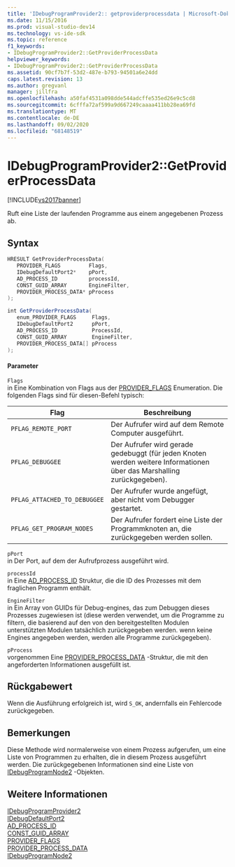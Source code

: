 ```yaml
---
title: 'IDebugProgramProvider2:: getproviderprocessdata | Microsoft-Dokumentation'
ms.date: 11/15/2016
ms.prod: visual-studio-dev14
ms.technology: vs-ide-sdk
ms.topic: reference
f1_keywords:
- IDebugProgramProvider2::GetProviderProcessData
helpviewer_keywords:
- IDebugProgramProvider2::GetProviderProcessData
ms.assetid: 90cf7b7f-53d2-487e-b793-94501a6e24dd
caps.latest.revision: 13
ms.author: gregvanl
manager: jillfra
ms.openlocfilehash: a50faf4531a098dde544adcffe535ed26e9c5cd8
ms.sourcegitcommit: 6cfffa72af599a9d667249caaaa411bb28ea69fd
ms.translationtype: MT
ms.contentlocale: de-DE
ms.lasthandoff: 09/02/2020
ms.locfileid: "68148519"
---
```

# <a name="idebugprogramprovider2getproviderprocessdata"></a>IDebugProgramProvider2::GetProviderProcessData
[!INCLUDE[vs2017banner](../../../includes/vs2017banner.md)]

Ruft eine Liste der laufenden Programme aus einem angegebenen Prozess ab.  
  
## <a name="syntax"></a>Syntax  
  
```cpp  
HRESULT GetProviderProcessData(  
   PROVIDER_FLAGS         Flags,  
   IDebugDefaultPort2*    pPort,  
   AD_PROCESS_ID          processId,  
   CONST_GUID_ARRAY       EngineFilter,  
   PROVIDER_PROCESS_DATA* pProcess  
);  
```  
  
```csharp  
int GetProviderProcessData(  
   enum_PROVIDER_FLAGS     Flags,  
   IDebugDefaultPort2      pPort,  
   AD_PROCESS_ID           ProcessId,  
   CONST_GUID_ARRAY        EngineFilter,  
   PROVIDER_PROCESS_DATA[] pProcess  
);  
```  
  
#### <a name="parameters"></a>Parameter  
 `Flags`  
 in Eine Kombination von Flags aus der [PROVIDER_FLAGS](../../../extensibility/debugger/reference/provider-flags.md) Enumeration. Die folgenden Flags sind für diesen-Befehl typisch:  
  
|Flag|Beschreibung|  
|----------|-----------------|  
|`PFLAG_REMOTE_PORT`|Der Aufrufer wird auf dem Remote Computer ausgeführt.|  
|`PFLAG_DEBUGGEE`|Der Aufrufer wird gerade gedebuggt (für jeden Knoten werden weitere Informationen über das Marshalling zurückgegeben).|  
|`PFLAG_ATTACHED_TO_DEBUGGEE`|Der Aufrufer wurde angefügt, aber nicht vom Debugger gestartet.|  
|`PFLAG_GET_PROGRAM_NODES`|Der Aufrufer fordert eine Liste der Programmknoten an, die zurückgegeben werden sollen.|  
  
 `pPort`  
 in Der Port, auf dem der Aufrufprozess ausgeführt wird.  
  
 `processId`  
 in Eine [AD_PROCESS_ID](../../../extensibility/debugger/reference/ad-process-id.md) Struktur, die die ID des Prozesses mit dem fraglichen Programm enthält.  
  
 `EngineFilter`  
 in Ein Array von GUIDs für Debug-engines, das zum Debuggen dieses Prozesses zugewiesen ist (diese werden verwendet, um die Programme zu filtern, die basierend auf den von den bereitgestellten Modulen unterstützten Modulen tatsächlich zurückgegeben werden. wenn keine Engines angegeben werden, werden alle Programme zurückgegeben).  
  
 `pProcess`  
 vorgenommen Eine [PROVIDER_PROCESS_DATA](../../../extensibility/debugger/reference/provider-process-data.md) -Struktur, die mit den angeforderten Informationen ausgefüllt ist.  
  
## <a name="return-value"></a>Rückgabewert  
 Wenn die Ausführung erfolgreich ist, wird `S_OK`, andernfalls ein Fehlercode zurückgegeben.  
  
## <a name="remarks"></a>Bemerkungen  
 Diese Methode wird normalerweise von einem Prozess aufgerufen, um eine Liste von Programmen zu erhalten, die in diesem Prozess ausgeführt werden. Die zurückgegebenen Informationen sind eine Liste von [IDebugProgramNode2](../../../extensibility/debugger/reference/idebugprogramnode2.md) -Objekten.  
  
## <a name="see-also"></a>Weitere Informationen  
 [IDebugProgramProvider2](../../../extensibility/debugger/reference/idebugprogramprovider2.md)   
 [IDebugDefaultPort2](../../../extensibility/debugger/reference/idebugdefaultport2.md)   
 [AD_PROCESS_ID](../../../extensibility/debugger/reference/ad-process-id.md)   
 [CONST_GUID_ARRAY](../../../extensibility/debugger/reference/const-guid-array.md)   
 [PROVIDER_FLAGS](../../../extensibility/debugger/reference/provider-flags.md)   
 [PROVIDER_PROCESS_DATA](../../../extensibility/debugger/reference/provider-process-data.md)   
 [IDebugProgramNode2](../../../extensibility/debugger/reference/idebugprogramnode2.md)

